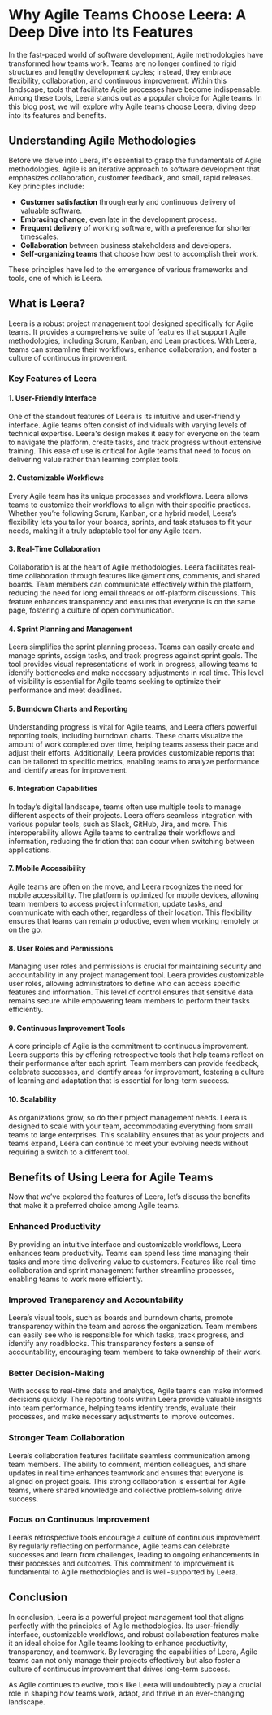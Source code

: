 # Why Agile Teams Choose Leera: A Deep Dive into Its Features

In the fast-paced world of software development, Agile methodologies have transformed how teams work. Teams are no longer confined to rigid structures and lengthy development cycles; instead, they embrace flexibility, collaboration, and continuous improvement. Within this landscape, tools that facilitate Agile processes have become indispensable. Among these tools, Leera stands out as a popular choice for Agile teams. In this blog post, we will explore why Agile teams choose Leera, diving deep into its features and benefits.

## Understanding Agile Methodologies

Before we delve into Leera, it's essential to grasp the fundamentals of Agile methodologies. Agile is an iterative approach to software development that emphasizes collaboration, customer feedback, and small, rapid releases. Key principles include:
- **Customer satisfaction** through early and continuous delivery of valuable software.
- **Embracing change**, even late in the development process.
- **Frequent delivery** of working software, with a preference for shorter timescales.
- **Collaboration** between business stakeholders and developers.
- **Self-organizing teams** that choose how best to accomplish their work.

These principles have led to the emergence of various frameworks and tools, one of which is Leera.

## What is Leera?

Leera is a robust project management tool designed specifically for Agile teams. It provides a comprehensive suite of features that support Agile methodologies, including Scrum, Kanban, and Lean practices. With Leera, teams can streamline their workflows, enhance collaboration, and foster a culture of continuous improvement.

### Key Features of Leera

#### 1. **User-Friendly Interface**

One of the standout features of Leera is its intuitive and user-friendly interface. Agile teams often consist of individuals with varying levels of technical expertise. Leera's design makes it easy for everyone on the team to navigate the platform, create tasks, and track progress without extensive training. This ease of use is critical for Agile teams that need to focus on delivering value rather than learning complex tools.

#### 2. **Customizable Workflows**

Every Agile team has its unique processes and workflows. Leera allows teams to customize their workflows to align with their specific practices. Whether you’re following Scrum, Kanban, or a hybrid model, Leera’s flexibility lets you tailor your boards, sprints, and task statuses to fit your needs, making it a truly adaptable tool for any Agile team.

#### 3. **Real-Time Collaboration**

Collaboration is at the heart of Agile methodologies. Leera facilitates real-time collaboration through features like @mentions, comments, and shared boards. Team members can communicate effectively within the platform, reducing the need for long email threads or off-platform discussions. This feature enhances transparency and ensures that everyone is on the same page, fostering a culture of open communication.

#### 4. **Sprint Planning and Management**

Leera simplifies the sprint planning process. Teams can easily create and manage sprints, assign tasks, and track progress against sprint goals. The tool provides visual representations of work in progress, allowing teams to identify bottlenecks and make necessary adjustments in real time. This level of visibility is essential for Agile teams seeking to optimize their performance and meet deadlines.

#### 5. **Burndown Charts and Reporting**

Understanding progress is vital for Agile teams, and Leera offers powerful reporting tools, including burndown charts. These charts visualize the amount of work completed over time, helping teams assess their pace and adjust their efforts. Additionally, Leera provides customizable reports that can be tailored to specific metrics, enabling teams to analyze performance and identify areas for improvement.

#### 6. **Integration Capabilities**

In today’s digital landscape, teams often use multiple tools to manage different aspects of their projects. Leera offers seamless integration with various popular tools, such as Slack, GitHub, Jira, and more. This interoperability allows Agile teams to centralize their workflows and information, reducing the friction that can occur when switching between applications.

#### 7. **Mobile Accessibility**

Agile teams are often on the move, and Leera recognizes the need for mobile accessibility. The platform is optimized for mobile devices, allowing team members to access project information, update tasks, and communicate with each other, regardless of their location. This flexibility ensures that teams can remain productive, even when working remotely or on the go.

#### 8. **User Roles and Permissions**

Managing user roles and permissions is crucial for maintaining security and accountability in any project management tool. Leera provides customizable user roles, allowing administrators to define who can access specific features and information. This level of control ensures that sensitive data remains secure while empowering team members to perform their tasks efficiently.

#### 9. **Continuous Improvement Tools**

A core principle of Agile is the commitment to continuous improvement. Leera supports this by offering retrospective tools that help teams reflect on their performance after each sprint. Team members can provide feedback, celebrate successes, and identify areas for improvement, fostering a culture of learning and adaptation that is essential for long-term success.

#### 10. **Scalability**

As organizations grow, so do their project management needs. Leera is designed to scale with your team, accommodating everything from small teams to large enterprises. This scalability ensures that as your projects and teams expand, Leera can continue to meet your evolving needs without requiring a switch to a different tool.

## Benefits of Using Leera for Agile Teams

Now that we’ve explored the features of Leera, let’s discuss the benefits that make it a preferred choice among Agile teams.

### Enhanced Productivity

By providing an intuitive interface and customizable workflows, Leera enhances team productivity. Teams can spend less time managing their tasks and more time delivering value to customers. Features like real-time collaboration and sprint management further streamline processes, enabling teams to work more efficiently.

### Improved Transparency and Accountability

Leera’s visual tools, such as boards and burndown charts, promote transparency within the team and across the organization. Team members can easily see who is responsible for which tasks, track progress, and identify any roadblocks. This transparency fosters a sense of accountability, encouraging team members to take ownership of their work.

### Better Decision-Making

With access to real-time data and analytics, Agile teams can make informed decisions quickly. The reporting tools within Leera provide valuable insights into team performance, helping teams identify trends, evaluate their processes, and make necessary adjustments to improve outcomes.

### Stronger Team Collaboration

Leera’s collaboration features facilitate seamless communication among team members. The ability to comment, mention colleagues, and share updates in real time enhances teamwork and ensures that everyone is aligned on project goals. This strong collaboration is essential for Agile teams, where shared knowledge and collective problem-solving drive success.

### Focus on Continuous Improvement

Leera’s retrospective tools encourage a culture of continuous improvement. By regularly reflecting on performance, Agile teams can celebrate successes and learn from challenges, leading to ongoing enhancements in their processes and outcomes. This commitment to improvement is fundamental to Agile methodologies and is well-supported by Leera.

## Conclusion

In conclusion, Leera is a powerful project management tool that aligns perfectly with the principles of Agile methodologies. Its user-friendly interface, customizable workflows, and robust collaboration features make it an ideal choice for Agile teams looking to enhance productivity, transparency, and teamwork. By leveraging the capabilities of Leera, Agile teams can not only manage their projects effectively but also foster a culture of continuous improvement that drives long-term success. 

As Agile continues to evolve, tools like Leera will undoubtedly play a crucial role in shaping how teams work, adapt, and thrive in an ever-changing landscape.